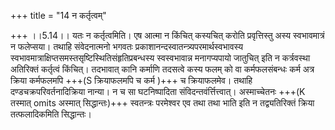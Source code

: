 +++
title = "14 न कर्तृत्वम्"

+++
।।5.14।। यतः न कर्तृत्वमिति। एष आत्मा न किंचित् कस्यचित् करोति प्रवृत्तिस्तु अस्य स्वभावमात्रं न फलेप्सया। तथाहि संवेदनात्मनो भगवतः प्रकाशानन्दस्वातन्त्र्यपरमार्थस्वभावस्य स्वभावमात्राक्षिप्तसमस्तसृष्टिस्थितिसंहृतिप्रबन्धस्य स्वस्वभावान्न मनागप्यपायो जातुचित् इति न कर्त्रवस्था अतिरिक्तं कर्तृत्वं किंचित्। तदभावात् कानि कर्माणि तदसत्वे कस्य फलम् को वा कर्मफलसंबन्धः कर्म अत्र क्रिया कर्मफलमपि +++(S क्रियाफलमपि च कर्म )+++ च क्रियाफलमेव। तथाहि दण्डचक्रपरिवर्तनादिक्रिया नान्या। न च सा घटनिष्पादिता संविदन्तवंर्त्तित्त्वात्। अस्माच्चेतनः +++(K तस्मात् omits अस्मात् सिद्धान्तः)+++ स्वतन्त्रः परमेश्वर एव तथा तथा भाति इति न तद्व्यतिरिक्तं क्रिया तत्फलादिकमिति सिद्धान्तः।
